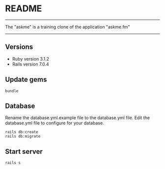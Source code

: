 # README

____

The "askme" is a training clone of the application "askme.fm"

____

## Versions

* Ruby version 3.1.2
* Rails version 7.0.4

## Update gems

```
bundle
```

## Database

Rename the database.yml.example file to the database.yml file.
Edit the database.yml file to configure for your database.

```
rails db:create
rails db:migrate
```

## Start server

```
rails s
```
